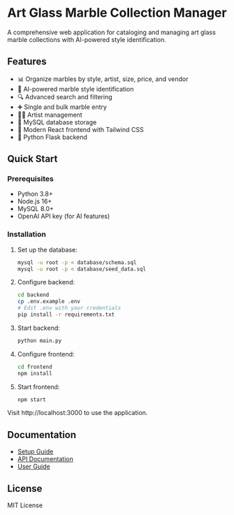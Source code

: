 # Art Glass Marble Collection Manager

A comprehensive web application for cataloging and managing art glass marble collections with AI-powered style identification.

## Features

- 📊 Organize marbles by style, artist, size, price, and vendor
- 🤖 AI-powered marble style identification
- 🔍 Advanced search and filtering
- ➕ Single and bulk marble entry
- 👨‍🎨 Artist management
- 💾 MySQL database storage
- 🎨 Modern React frontend with Tailwind CSS
- 🐍 Python Flask backend

## Quick Start

### Prerequisites

- Python 3.8+
- Node.js 16+
- MySQL 8.0+
- OpenAI API key (for AI features)

### Installation

1. Set up the database:
   ```bash
   mysql -u root -p < database/schema.sql
   mysql -u root -p < database/seed_data.sql
   ```

2. Configure backend:
   ```bash
   cd backend
   cp .env.example .env
   # Edit .env with your credentials
   pip install -r requirements.txt
   ```

3. Start backend:
   ```bash
   python main.py
   ```

4. Configure frontend:
   ```bash
   cd frontend
   npm install
   ```

5. Start frontend:
   ```bash
   npm start
   ```

Visit http://localhost:3000 to use the application.

## Documentation

- [Setup Guide](docs/SETUP.md)
- [API Documentation](docs/API.md)
- [User Guide](docs/USER_GUIDE.md)

## License

MIT License
